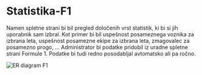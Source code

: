 # Statistika-F1
Namen spletne strani bi bil pregled določenih vrst statistik, ki bi si jih uporabnik sam izbral. Kot primer bi bil uspešnost posameznega voznika za izbrana leta, uspešnost posamezne ekipe za izbrana leta, zmagovalec za posamezno progo, ... Administrator bi podatke pridobil iz uradne spletne strani Formule 1. Podatke bi tudi redno posodabljal avtomatsko ali pa ročno.

![ER diagram F1](https://github.com/ursakumeljfaks/Statistika-F1/assets/105431237/9fec321a-4d98-488e-babb-08a21c2c34e3)
